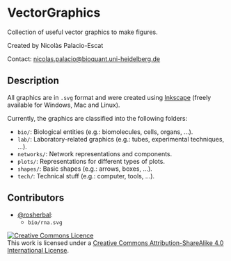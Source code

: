 # VectorGraphics

Collection of useful vector graphics to make figures.

Created by Nicolàs Palacio-Escat

Contact: [nicolas.palacio@bioquant.uni-heidelberg.de](mailto:nicolas.palacio@bioquant.uni-heidelberg.de)

## Description

All graphics are in `.svg` format and were created using [Inkscape](https://inkscape.org/en/) (freely available for Windows, Mac and Linux).

Currently, the graphics are classified into the following folders:
- `bio/`: Biological entities (e.g.: biomolecules, cells, organs, ...).
- `lab/`: Laboratory-related graphics (e.g.: tubes, experimental techniques, ...).
- `networks/`: Network representations and components.
- `plots/`: Representations for different types of plots.
- `shapes/`: Basic shapes (e.g.: arrows, boxes, ...).
- `tech/`: Technical stuff (e.g.: computer, tools, ...).

## Contributors

- [@rosherbal](https://github.com/rosherbal):
    - `bio/rna.svg`

<a rel="license" href="http://creativecommons.org/licenses/by-sa/4.0/"><img alt="Creative Commons Licence" style="border-width:0" src="https://i.creativecommons.org/l/by-sa/4.0/88x31.png" /></a><br />This work is licensed under a <a rel="license" href="http://creativecommons.org/licenses/by-sa/4.0/">Creative Commons Attribution-ShareAlike 4.0 International License</a>.
